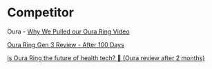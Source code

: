 # Competitor
Oura - [Why We Pulled our Oura Ring Video](https://youtu.be/Q4gAgHU30Tw)

[Oura Ring Gen 3 Review - After 100 Days](https://youtu.be/c0ilIGEYYP8)

[is Oura Ring the future of health tech? 🍏 (Oura review after 2 months)](https://youtu.be/BYrMsddwhHg)
